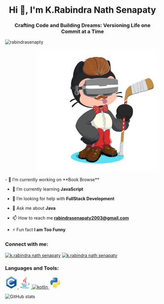 <h1 align="center">Hi 👋, I'm K.Rabindra Nath Senapaty</h1>
<h3 align="center">Crafting Code and Building Dreams: Versioning Life one Commit at a Time</h3>

<p align="left"> <img src="https://komarev.com/ghpvc/?username=rabindrasenapty&label=Profile%20views&color=0e75b6&style=flat" alt="rabindrasenapty" /> </p>
<p align="right"> <img  alt="coding" width="400" src="https://github.com/Rabindrasenapaty/Rabindrasenapaty/blob/main/octocat-1702813802407.png"> </p>
- 🔭 I’m currently working on **Book Browse**

- 🌱 I’m currently learning **JavaScript**

- 🤝 I’m looking for help with **FullStack Development**

- 💬 Ask me about **Java**

- 📫 How to reach me **rabindrasenapaty2003@gmail.com**

- ⚡ Fun fact **I am Too Funny**

<h3 align="left">Connect with me:</h3>
<p align="left">
<a href="https://linkedin.com/in/k.rabindra nath senapaty" target="blank"><img align="center" src="https://raw.githubusercontent.com/rahuldkjain/github-profile-readme-generator/master/src/images/icons/Social/linked-in-alt.svg" alt="k.rabindra nath senapaty" height="30" width="40" /></a>
<a href="https://instagram.com/k.rabindra nath senapaty" target="blank"><img align="center" src="https://raw.githubusercontent.com/rahuldkjain/github-profile-readme-generator/master/src/images/icons/Social/instagram.svg" alt="k.rabindra nath senapaty" height="30" width="40" /></a>
</p>

<h3 align="left">Languages and Tools:</h3>
<p align="left"> <a href="https://www.cprogramming.com/" target="_blank" rel="noreferrer"> <img src="https://raw.githubusercontent.com/devicons/devicon/master/icons/c/c-original.svg" alt="c" width="40" height="40"/> </a> <a href="https://www.java.com" target="_blank" rel="noreferrer"> <img src="https://raw.githubusercontent.com/devicons/devicon/master/icons/java/java-original.svg" alt="java" width="40" height="40"/> </a> <a href="https://kotlinlang.org" target="_blank" rel="noreferrer"> <img src="https://www.vectorlogo.zone/logos/kotlinlang/kotlinlang-icon.svg" alt="kotlin" width="40" height="40"/> </a> <a href="https://www.python.org" target="_blank" rel="noreferrer"> <img src="https://raw.githubusercontent.com/devicons/devicon/master/icons/python/python-original.svg" alt="python" width="40" height="40"/> </a> </p>

![GitHub stats](https://github-readme-stats.vercel.app/api?username=Rabindrasenapaty&show_icons=true) 
